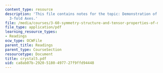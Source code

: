 ```yaml
---
content_type: resource
description: 'This file contains notes for the topic: Demonstration of 2-fold and
  3-fold Axes.'
file: /media/courses/3-60-symmetry-structure-and-tensor-properties-of-materials-fall-2005/ca8ab07b29205180497727f9ffd94448_crystal5.pdf
file_type: application/pdf
learning_resource_types:
- Readings
ocw_type: OCWFile
parent_title: Readings
parent_type: CourseSection
resourcetype: Document
title: crystal5.pdf
uid: ca8ab07b-2920-5180-4977-27f9ffd94448
---
```

